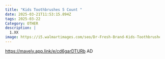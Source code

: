 ```yaml
---
title: "Kids Toothbrushes 5 Count "
date: 2025-03-21T11:53:15.894Z
tags: 2025-03-22
Category: OTHER
description: |
  1.XX
image: https://i5.walmartimages.com/seo/Dr-Fresh-Brand-Kids-Toothbrushes-Ergonomic-Non-Slip-Handle-Extra-Soft-Bristles-Tongue-Cleaner-5-Count_29ded142-16b8-4ca2-a11e-e3f486a701eb.f7b8e2bddfe6435c383cc1152fde7385.jpeg?odnHeight=2000&odnWidth=2000&odnBg=FFFFFF
---
```

https://mavely.app.link/e/cd6garDTURb   AD